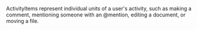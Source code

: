 ActivityItems represent individual units of a user's activity, such as making a comment, mentioning someone with an @mention, editing a document, or moving a file.